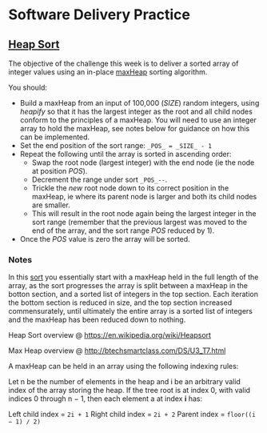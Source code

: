 # Software Delivery Practice

## [Heap Sort](https://en.wikipedia.org/wiki/Heapsort)

The objective of the challenge this week is to deliver a sorted array of integer values using an in-place [maxHeap](http://btechsmartclass.com/DS/U3_T7.html) sorting algorithm.

You should:
* Build a maxHeap from an input of 100,000 (_SIZE_) random integers, using _heapify_ so that it has the largest integer as the root and all child nodes conform to the principles of a maxHeap. You will need to use an integer array to hold the maxHeap, see notes below for guidance on how this can be implemented.
* Set the end position of the sort range: `_POS_ = _SIZE_ - 1`
* Repeat the following until the array is sorted in ascending order:
  * Swap the root node (largest integer) with the end node (ie the node at position _POS_).
  * Decrement the range under sort `_POS_--`.
  * Trickle the _new_ root node down to its correct position in the maxHeap, ie where its parent node is larger and both its child nodes are smaller.
  * This will result in the root node again being the largest integer in the sort range (remember that the previous largest was moved to the end of the array, and the sort range _POS_ reduced by 1).
* Once the _POS_ value is zero the array will be sorted.


### Notes

In this [sort](https://en.wikipedia.org/wiki/Heapsort) you essentially start with a maxHeap held in the full length of the array, as the sort progresses the array is split between a maxHeap in the botton section, and a sorted list of integers in the top section. Each iteration the bottom section is reduced in size, and the top section increased commensurately, until ultimately the entire array is a sorted list of integers and the maxHeap has been reduced down to nothing.

Heap Sort overview @ https://en.wikipedia.org/wiki/Heapsort

Max Heap overview @ http://btechsmartclass.com/DS/U3_T7.html

A maxHeap can be held in an array using the following indexing rules:

Let n be the number of elements in the heap and i be an arbitrary valid index of the array storing the heap. If the tree root is at index 0, with valid indices 0 through n − 1, then each element a at index __i__ has:

Left child index = `2i + 1`
Right child index = `2i + 2`
Parent index = `floor((i − 1) ∕ 2)`
